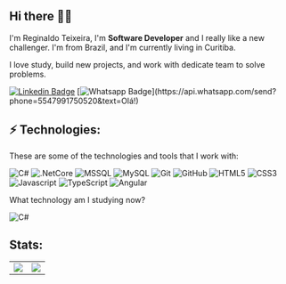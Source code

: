 ## Hi there 📝🚀
I'm Reginaldo Teixeira, I'm **Software Developer** and I really like a new challenger. I'm from Brazil, and I'm currently living in Curitiba.

I love study, build new projects, and work with dedicate team to solve problems.

[![Linkedin Badge](https://img.shields.io/badge/-LinkedIn-blue?style=flat-square&logo=Linkedin&logoColor=white&link=https://www.linkedin.com/in/ivanjcarlota/)]([https://www.linkedin.com/in/ivanjcarlota/](https://www.linkedin.com/in/reginaldo-teixeira/))
[![Whatsapp Badge](https://img.shields.io/badge/-Whatsapp-4CA143?style=flat-square&labelColor=4CA143&logo=whatsapp&logoColor=white&link=https://api.whatsapp.com/send?phone=5547991750520&text=Hello!)](https://api.whatsapp.com/send?phone=5547991750520&text=Olá!)


## ⚡ Technologies:

These are some of the technologies and tools that I work with:

![C#](https://img.shields.io/badge/-CSharp-0d9614?style=flat-square&logo=dotnet&logoColor=white)
![.NetCore](https://img.shields.io/badge/-Core-592c8c?style=flat-square&logo=dotnet&logoColor=white)
![MSSQL](https://img.shields.io/badge/-MSSQL-4479A1?style=flat-square&logo=mssql&logoColor=white)
![MySQL](https://img.shields.io/badge/-MySQL-4479A1?style=flat-square&logo=mysql&logoColor=white)
![Git](https://img.shields.io/badge/-Git-black?style=flat-square&logo=git)
![GitHub](https://img.shields.io/badge/-GitHub-181717?style=flat-square&logo=github)
![HTML5](https://img.shields.io/badge/-HTML5-dd4b25?style=flat-square&logo=html5&logoColor=white)
![CSS3](https://img.shields.io/badge/-CSS3-0062b0?style=flat-square&logo=css3)
![Javascript](https://img.shields.io/badge/-Javascript-efd81d?style=flat-square&logo=javascript&logoColor=white)
![TypeScript](https://img.shields.io/badge/TypeScript-007ACC?style=flat-square&logo=typescript&logoColor=white)
![Angular](https://img.shields.io/badge/-Angular-DD0031?style=flat-square&logo=angular)

What technology am I studying now?

![C#](https://img.shields.io/badge/-Core-007ACC?style=flat-square&logo=.net)

## Stats:
<table border="0">
  <tr>
    <td>
      <img src="https://github-readme-stats.vercel.app/api?username=reginaldo-teixeira-it&show_icons=true&theme=tokyonight">
    </td>
    <td>
      <img src="https://github-readme-stats.vercel.app/api/top-langs/?username=reginaldo-teixeira-it&hide=html,css&langs_count=10&show&theme=tokyonight&layout=compact">
    </td>  
  </tr>
 </table>
